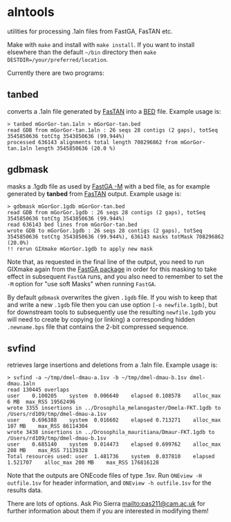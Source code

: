 # alntools
utilities for processing .1aln files from FastGA, FasTAN etc.

Make with `make` and install with `make install`.  If you want to install elsewhere than the default `~/bin` directory then `make DESTDIR=/your/preferred/location`.

Currently there are two programs:

## tanbed

converts a .1aln file generated by [FasTAN](https://github.com/thegenemyers/FASTAN) into a [BED](https://en.wikipedia.org/wiki/BED_(file_format)) file.  Example usage is: 

```
> tanbed mGorGor-tan.1aln > mGorGor-tan.bed
read GDB from mGorGor-tan.1aln : 26 seqs 28 contigs (2 gaps), totSeq 3545850636 totCtg 3543850636 (99.944%)
processed 636143 alignments total length 708296862 from mGorGor-tan.1aln length 3545850636 (20.0 %)
```

## gdbmask

masks a .1gdb file as used by [FastGA -M](https://github.com/thegenemyers/FASTGA) with a bed file, as for example generated by **tanbed** from [FasTAN](https://github.com/thegenemyers/FASTAN) output.  Example usage is: 

```
> gdbmask mGorGor.1gdb mGorGor-tan.bed
read GDB from mGorGor.1gdb : 26 seqs 28 contigs (2 gaps), totSeq 3545850636 totCtg 3543850636 (99.944%)
read 636143 bed lines from mGorGor-tan.bed
wrote GDB to mGorGor.1gdb : 26 seqs 28 contigs (2 gaps), totSeq 3545850636 totCtg 3543850636 (99.944%), 636143 masks totMask 708296862 (20.0%)
!! rerun GIXmake mGorGor.1gdb to apply new mask
```

Note that, as requested in the final line of the output, you need to run GIXmake again from the [FastGA package](https://github.com/thegenemyers/FASTGA) in order for this masking to take effect in subsequent `FastGA` runs, and you also need to remember to set the `-M` option for "use soft Masks" when running `FastGA`.

By default `gdbmask` overwrites the given `.1gdb` file.  If you wish to keep that and write a new `.1gdb` file then you can use option `[-o newfile.1gdb]`, but for downstream tools to subsequently use the resulting `newfile.1gdb` you will need to create by copying (or linking) a corresponding hidden `.newname.bps` file that contains the 2-bit compressed sequence.

## svfind

retrieves large insertions and deletions from a .1aln file.  Example usage is:

```
> svfind -a ~/tmp/dmel-dmau-a.1sv -b ~/tmp/dmel-dmau-b.1sv dmel-dmau.1aln
read 130445 overlaps
user	0.100205	system	0.006640	elapsed 0.108578	alloc_max 6 MB	max_RSS	19562496
wrote 3355 insertions in ../Drosophila_melanogaster/Dmela-FKT.1gdb to /Users/rd109/tmp/dmel-dmau-a.1sv
user	0.696388	system	0.016602	elapsed 0.713271	alloc_max 107 MB	max_RSS	86114304
wrote 3438 insertions in ../Drosophila_mauritiana/Dmaur-FKT.1gdb to /Users/rd109/tmp/dmel-dmau-b.1sv
user	0.685140	system	0.014473	elapsed 0.699762	alloc_max 208 MB	max_RSS	71139328
Total resources used: user	1.481736	system	0.037810	elapsed 1.521707	alloc_max 208 MB	max_RSS	176816128
```
Note that the outputs are ONEcode files of type .1sv.  Run `ONEview -H outfile.1sv` for header information, and `ONEview -h outfile.1sv` for the results data.

There are lots of options.  Ask Pio Sierra <mailto:pas211@cam.ac.uk> for further information about them if you are interested in modifying them!

